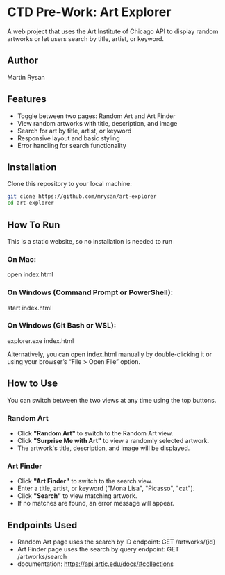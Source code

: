 # CTD Pre-Work: Art Explorer

A web project that uses the Art Institute of Chicago API to display random artworks or let users search by title, artist, or keyword.

## Author
Martin Rysan

## Features

- Toggle between two pages: Random Art and Art Finder 
- View random artworks with title, description, and image
- Search for art by title, artist, or keyword
- Responsive layout and basic styling
- Error handling for search functionality


## Installation

Clone this repository to your local machine:

```bash
git clone https://github.com/mrysan/art-explorer
cd art-explorer
```


## How To Run

This is a static website, so no installation is needed to run

### On Mac:
open index.html

### On Windows (Command Prompt or PowerShell):
start index.html

### On Windows (Git Bash or WSL):
explorer.exe index.html

Alternatively, you can open index.html manually by double-clicking it or using your browser’s “File > Open File” option.


## How to Use

You can switch between the two views at any time using the top buttons.

### Random Art
- Click **"Random Art"** to switch to the Random Art view.
- Click **"Surprise Me with Art"** to view a randomly selected artwork.
- The artwork's title, description, and image will be displayed.

### Art Finder 
- Click **"Art Finder"** to switch to the search view.
- Enter a title, artist, or keyword ("Mona Lisa", "Picasso", "cat").
- Click **"Search"** to view matching artwork.
- If no matches are found, an error message will appear.


## Endpoints Used 
- Random Art page uses the search by ID endpoint: GET /artworks/{id}
- Art Finder page uses the search by query endpoint: GET /artworks/search
- documentation: https://api.artic.edu/docs/#collections
